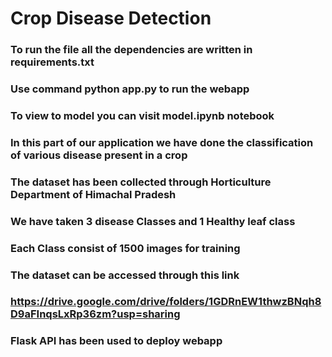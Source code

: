 # Crop Disease Detection
### To run the file all the dependencies are written in requirements.txt
### Use command python app.py to run the webapp
### To view to model you can visit model.ipynb notebook 
### In this part of our application we have done the classification of various disease present in a crop
### The dataset has been collected through Horticulture Department of Himachal Pradesh
### We have taken 3 disease Classes and 1 Healthy leaf class
### Each Class consist of 1500 images for training
### The dataset can be accessed through this link
### https://drive.google.com/drive/folders/1GDRnEW1thwzBNqh8D9aFInqsLxRp36zm?usp=sharing 
### Flask API has been used to deploy webapp
